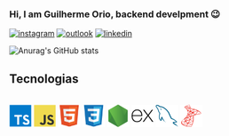 ### Hi, I am Guilherme Orio, backend develpment 😉
[![instagram](https://img.shields.io/badge/Instagram-E4405F?style=for-the-badge&logo=instagram&logoColor=white)](https://www.instagram.com/guilhermeorio__/)
[![outlook](https://img.shields.io/badge/Microsoft_Outlook-0078D4?style=for-the-badge&logo=microsoft-outlook&logoColor=white)](guilhermeorio@outlook.com)
[![linkedin](https://img.shields.io/badge/LinkedIn-0077B5?style=for-the-badge&logo=linkedin&logoColor=white)](https://www.linkedin.com/feed/)

![Anurag's GitHub stats](https://github-readme-stats.vercel.app/api?username=Guilherme-Orio&show_icons=true&theme=radical)

## Tecnologias

<div style ="display: inline_block"><br>
        <img align="center" alt="TypeScript" height="40" width="40" src="https://raw.githubusercontent.com/devicons/devicon/master/icons/typescript/typescript-original.svg">
    <img align="center" alt="JavaScript" height="40" width="40" src="https://raw.githubusercontent.com/devicons/devicon/master/icons/javascript/javascript-original.svg">
    <img align="center" alt="HTML" height="40" width="40" src="https://raw.githubusercontent.com/devicons/devicon/master/icons/html5/html5-original.svg">
    <img align="center" alt="CSS" height="40" width="40" src="https://raw.githubusercontent.com/devicons/devicon/master/icons/css3/css3-original.svg">
    <img align="center" alt="Node.js" height="40" width="40" src="https://raw.githubusercontent.com/devicons/devicon/master/icons/nodejs/nodejs-original.svg">
    <img align="center" alt="Express" height="40" width="40" src="https://raw.githubusercontent.com/devicons/devicon/master/icons/express/express-original.svg">
    <img align="center" alt="MySQL" height="40" width="40" src="https://raw.githubusercontent.com/devicons/devicon/master/icons/mysql/mysql-original.svg">
    <img align="center" alt="SQL Server" height="40" width="40" src="https://raw.githubusercontent.com/devicons/devicon/master/icons/microsoftsqlserver/microsoftsqlserver-plain.svg">
</div>
</div>
